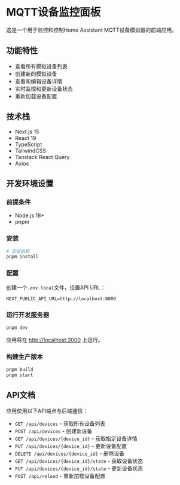 # MQTT设备监控面板

这是一个用于监控和控制Home Assistant MQTT设备模拟器的前端应用。

## 功能特性

- 查看所有模拟设备列表
- 创建新的模拟设备
- 查看和编辑设备详情
- 实时监控和更新设备状态
- 重新加载设备配置

## 技术栈

- Next.js 15
- React 19
- TypeScript
- TailwindCSS
- Tanstack React Query
- Axios

## 开发环境设置

### 前提条件

- Node.js 18+
- pnpm

### 安装

```bash
# 安装依赖
pnpm install
```

### 配置

创建一个`.env.local`文件，设置API URL：

```
NEXT_PUBLIC_API_URL=http://localhost:8000
```

### 运行开发服务器

```bash
pnpm dev
```

应用将在 [http://localhost:3000](http://localhost:3000) 上运行。

### 构建生产版本

```bash
pnpm build
pnpm start
```

## API文档

应用使用以下API端点与后端通信：

- `GET /api/devices` - 获取所有设备列表
- `POST /api/devices` - 创建新设备
- `GET /api/devices/{device_id}` - 获取指定设备详情
- `PUT /api/devices/{device_id}` - 更新设备配置
- `DELETE /api/devices/{device_id}` - 删除设备
- `GET /api/devices/{device_id}/state` - 获取设备状态
- `PUT /api/devices/{device_id}/state` - 更新设备状态
- `POST /api/reload` - 重新加载设备配置
